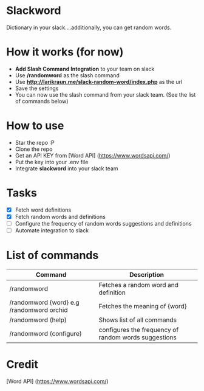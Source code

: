 # Slackword
Dictionary in your slack....additionally, you can get random words.

# How it works (for now)
* **Add Slash Command Integration** to your team on slack
* Use **/randomword** as the slash command
* Use **http://larikraun.me/slack-random-word/index.php** as the url
* Save the settings
* You can now use the slash command from your slack team. (See the list of commands below)

# How to use
* Star the repo :P
* Clone the repo
* Get an API KEY from [Word API] (https://www.wordsapi.com/)
* Put the key into your .env file
* Integrate **slackword** into your slack team

# Tasks
- [x] Fetch word definitions
- [x] Fetch random words and definitions
- [ ] Configure the frequency of random words suggestions and definitions
- [ ] Automate integration to slack

# List of commands
Command  | Description
------------- | -------------
/randomword  | Fetches a random word and definition
/randomword {word} e.g /randomword orchid  | Fetches the meaning of {word}
/randomword (help) | Shows list of all commands
/randomword (configure) | configures the frequency of random words suggestions

# Credit
[Word API] (https://www.wordsapi.com/)
